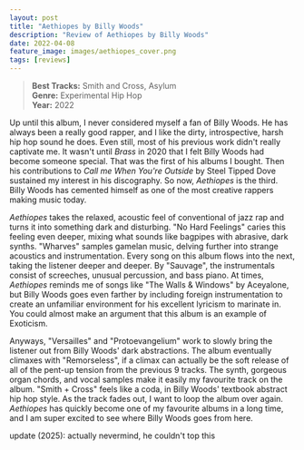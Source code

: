 ```yaml
---
layout: post
title: "Aethiopes by Billy Woods"
description: "Review of Aethiopes by Billy Woods"
date: 2022-04-08
feature_image: images/aethiopes_cover.png
tags: [reviews]
---
```


>**Best Tracks:** Smith and Cross, Asylum<br>
>**Genre:** Experimental Hip Hop<br>
>**Year:** 2022

Up until this album, I never considered myself a fan of Billy Woods. He has always been a really good rapper, and I like the dirty, introspective, harsh hip hop sound he does. Even still, most of his previous work didn't really captivate me. It wasn't until *Brass* in 2020 that I felt Billy Woods had become someone special. That was the first of his albums I bought.  Then his contributions to *Call me When You're Outside* by Steel Tipped Dove sustained my interest in his discography. So now, *Aethiopes* is the third. Billy Woods has cemented himself as one of the most creative rappers making music today.

<!--more-->

*Aethiopes* takes the relaxed, acoustic feel of conventional of jazz rap and turns it into something dark and disturbing. "No Hard Feelings" caries this feeling even deeper, mixing what sounds like bagpipes with abrasive, dark synths. "Wharves" samples gamelan music, delving further into strange acoustics and instrumentation.
Every song on this album flows into the next, taking the listener deeper and deeper. By "Sauvage", the instrumentals consist of screeches, unusual percussion, and bass piano. At times, *Aethiopes* reminds me of songs like "The Walls & Windows" by Aceyalone, but Billy Woods goes even farther by including foreign instrumentation to create an unfamiliar environment for his excellent lyricism to marinate in.  You could almost make an argument that this album is an example of Exoticism.  

Anyways, "Versailles" and "Protoevangelium" work to slowly bring the listener out from Billy Woods' dark abstractions.  The album eventually climaxes with "Remorseless", if a climax can actually be the soft release of all of the pent-up tension from the previous 9 tracks. The synth, gorgeous organ chords, and vocal samples make it easily my favourite track on the album. "Smith + Cross" feels like a coda, in Billy Woods' textbook abstract hip hop style. As the track fades out, I want to loop the album over again. *Aethiopes* has quickly become one of my favourite albums in a long time, and I am super excited to see where Billy Woods goes from here.


update (2025):
actually nevermind, he couldn't top this